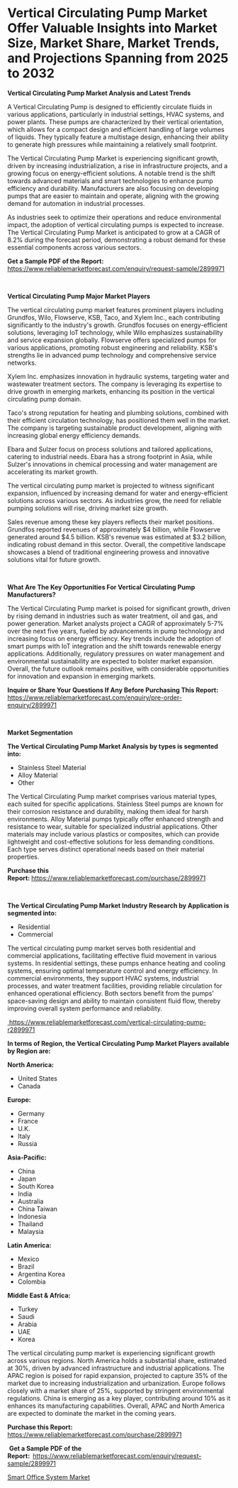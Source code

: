 <p><h1>Vertical Circulating Pump Market Offer Valuable Insights into Market Size, Market Share, Market Trends, and Projections Spanning from 2025 to 2032</h1></p><p><strong>Vertical Circulating Pump Market Analysis and Latest Trends</strong></p>
<p><p>A Vertical Circulating Pump is designed to efficiently circulate fluids in various applications, particularly in industrial settings, HVAC systems, and power plants. These pumps are characterized by their vertical orientation, which allows for a compact design and efficient handling of large volumes of liquids. They typically feature a multistage design, enhancing their ability to generate high pressures while maintaining a relatively small footprint.</p><p>The Vertical Circulating Pump Market is experiencing significant growth, driven by increasing industrialization, a rise in infrastructure projects, and a growing focus on energy-efficient solutions. A notable trend is the shift towards advanced materials and smart technologies to enhance pump efficiency and durability. Manufacturers are also focusing on developing pumps that are easier to maintain and operate, aligning with the growing demand for automation in industrial processes.</p><p>As industries seek to optimize their operations and reduce environmental impact, the adoption of vertical circulating pumps is expected to increase. The Vertical Circulating Pump Market is anticipated to grow at a CAGR of 8.2% during the forecast period, demonstrating a robust demand for these essential components across various sectors.</p></p>
<p><strong>Get a Sample PDF of the Report:&nbsp;</strong> <a href="https://www.reliablemarketforecast.com/enquiry/request-sample/2899971?utm_campaign=3130&utm_medium=2&utm_source=Github&utm_content=ia&utm_term=16032025&utm_id=vertical-circulating-pump">https://www.reliablemarketforecast.com/enquiry/request-sample/2899971</a></p>
<p>&nbsp;</p>
<p><strong>Vertical Circulating Pump Major Market Players</strong></p>
<p><p>The vertical circulating pump market features prominent players including Grundfos, Wilo, Flowserve, KSB, Taco, and Xylem Inc., each contributing significantly to the industry's growth. Grundfos focuses on energy-efficient solutions, leveraging IoT technology, while Wilo emphasizes sustainability and service expansion globally. Flowserve offers specialized pumps for various applications, promoting robust engineering and reliability. KSB's strengths lie in advanced pump technology and comprehensive service networks.</p><p>Xylem Inc. emphasizes innovation in hydraulic systems, targeting water and wastewater treatment sectors. The company is leveraging its expertise to drive growth in emerging markets, enhancing its position in the vertical circulating pump domain.</p><p>Taco's strong reputation for heating and plumbing solutions, combined with their efficient circulation technology, has positioned them well in the market. The company is targeting sustainable product development, aligning with increasing global energy efficiency demands.</p><p>Ebara and Sulzer focus on process solutions and tailored applications, catering to industrial needs. Ebara has a strong footprint in Asia, while Sulzer's innovations in chemical processing and water management are accelerating its market growth.</p><p>The vertical circulating pump market is projected to witness significant expansion, influenced by increasing demand for water and energy-efficient solutions across various sectors. As industries grow, the need for reliable pumping solutions will rise, driving market size growth.</p><p>Sales revenue among these key players reflects their market positions. Grundfos reported revenues of approximately $4 billion, while Flowserve generated around $4.5 billion. KSB's revenue was estimated at $3.2 billion, indicating robust demand in this sector. Overall, the competitive landscape showcases a blend of traditional engineering prowess and innovative solutions vital for future growth.</p></p>
<p>&nbsp;</p>
<p><strong>What Are The Key Opportunities For Vertical Circulating Pump Manufacturers?</strong></p>
<p><p>The Vertical Circulating Pump market is poised for significant growth, driven by rising demand in industries such as water treatment, oil and gas, and power generation. Market analysts project a CAGR of approximately 5-7% over the next five years, fueled by advancements in pump technology and increasing focus on energy efficiency. Key trends include the adoption of smart pumps with IoT integration and the shift towards renewable energy applications. Additionally, regulatory pressures on water management and environmental sustainability are expected to bolster market expansion. Overall, the future outlook remains positive, with considerable opportunities for innovation and expansion in emerging markets.</p></p>
<p><strong>Inquire or Share Your Questions If Any Before Purchasing This Report:</strong> <a href="https://www.reliablemarketforecast.com/enquiry/pre-order-enquiry/2899971?utm_campaign=3130&utm_medium=2&utm_source=Github&utm_content=ia&utm_term=16032025&utm_id=vertical-circulating-pump">https://www.reliablemarketforecast.com/enquiry/pre-order-enquiry/2899971</a></p>
<p>&nbsp;</p>
<p><strong>Market Segmentation</strong></p>
<p><strong>The Vertical Circulating Pump Market Analysis by types is segmented into:</strong></p>
<p><ul><li>Stainless Steel Material</li><li>Alloy Material</li><li>Other</li></ul></p>
<p><p>The Vertical Circulating Pump market comprises various material types, each suited for specific applications. Stainless Steel pumps are known for their corrosion resistance and durability, making them ideal for harsh environments. Alloy Material pumps typically offer enhanced strength and resistance to wear, suitable for specialized industrial applications. Other materials may include various plastics or composites, which can provide lightweight and cost-effective solutions for less demanding conditions. Each type serves distinct operational needs based on their material properties.</p></p>
<p><strong>Purchase this Report:&nbsp;</strong><a href="https://www.reliablemarketforecast.com/purchase/2899971?utm_campaign=3130&utm_medium=2&utm_source=Github&utm_content=ia&utm_term=16032025&utm_id=vertical-circulating-pump">https://www.reliablemarketforecast.com/purchase/2899971</a></p>
<p>&nbsp;</p>
<p><strong>The Vertical Circulating Pump Market Industry Research by Application is segmented into:</strong></p>
<p><ul><li>Residential</li><li>Commercial</li></ul></p>
<p><p>The vertical circulating pump market serves both residential and commercial applications, facilitating effective fluid movement in various systems. In residential settings, these pumps enhance heating and cooling systems, ensuring optimal temperature control and energy efficiency. In commercial environments, they support HVAC systems, industrial processes, and water treatment facilities, providing reliable circulation for enhanced operational efficiency. Both sectors benefit from the pumps’ space-saving design and ability to maintain consistent fluid flow, thereby improving overall system performance and reliability.</p></p>
<p><a href="https://www.reliablemarketforecast.com/vertical-circulating-pump-r2899971?utm_campaign=3130&utm_medium=2&utm_source=Github&utm_content=ia&utm_term=16032025&utm_id=vertical-circulating-pump">&nbsp;https://www.reliablemarketforecast.com/vertical-circulating-pump-r2899971</a></p>
<p><strong>In terms of Region, the Vertical Circulating Pump Market Players available by Region are:</strong></p>
<p>
    <p> <strong> North America: </strong>
        <ul>
            <li>United States</li>
            <li>Canada</li>
        </ul>
        </p> 
    <p> <strong> Europe: </strong>
        <ul>
            <li>Germany</li>
            <li>France</li>
            <li>U.K.</li>
            <li>Italy</li>
            <li>Russia</li>
        </ul>
        </p> 
    <p> <strong> Asia-Pacific: </strong>
        <ul>
            <li>China</li>
            <li>Japan</li>
            <li>South Korea</li>
            <li>India</li>
            <li>Australia</li>
            <li>China Taiwan</li>
            <li>Indonesia</li>
            <li>Thailand</li>
            <li>Malaysia</li>
        </ul>
        </p> 
    <p> <strong> Latin America: </strong>
        <ul>
            <li>Mexico</li>
            <li>Brazil</li>
            <li>Argentina Korea</li>
            <li>Colombia</li>
        </ul>
        </p> 
    <p> <strong> Middle East & Africa: </strong>
        <ul>
            <li>Turkey</li>
            <li>Saudi</li>
            <li>Arabia</li>
            <li>UAE</li>
            <li>Korea</li>
        </ul>
    </p>
    </p>
<p><p>The vertical circulating pump market is experiencing significant growth across various regions. North America holds a substantial share, estimated at 30%, driven by advanced infrastructure and industrial applications. The APAC region is poised for rapid expansion, projected to capture 35% of the market due to increasing industrialization and urbanization. Europe follows closely with a market share of 25%, supported by stringent environmental regulations. China is emerging as a key player, contributing around 10% as it enhances its manufacturing capabilities. Overall, APAC and North America are expected to dominate the market in the coming years.</p></p>
<p><strong>Purchase this Report: </strong><a href="https://www.reliablemarketforecast.com/purchase/2899971?utm_campaign=3130&utm_medium=2&utm_source=Github&utm_content=ia&utm_term=16032025&utm_id=vertical-circulating-pump">https://www.reliablemarketforecast.com/purchase/2899971</a></p>
<p>&nbsp;<strong>Get a Sample PDF of the Report:&nbsp;&nbsp;</strong><a href="https://www.reliablemarketforecast.com/enquiry/request-sample/2899971?utm_campaign=3130&utm_medium=2&utm_source=Github&utm_content=ia&utm_term=16032025&utm_id=vertical-circulating-pump">https://www.reliablemarketforecast.com/enquiry/request-sample/2899971</a></p>
<p><strong></strong></p>
<p><p><a href="https://github.com/voigttyagi/Market-Research-Report-List-1/blob/main/smart-office-system-market.md?utm_campaign=3130&utm_medium=2&utm_source=Github&utm_content=ia&utm_term=16032025&utm_id=vertical-circulating-pump">Smart Office System Market</a></p></p>